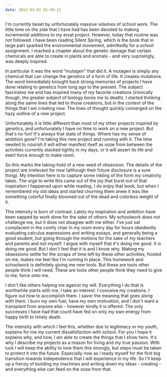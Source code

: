 ```yaml
---
date: 2012-03-02 02:49:12
---
```


I'm currently beset by unfortunately massive volumes of school work. The little time on the side that I have had has been devoted to making incremental additions to my ersat project. However, today that routine was not followed. I have been reading Silent Spring, which is the book that in large part sparked the environmental movement, admittedly for a school assignment. I reached a chapter about the genetic damage that certain chemicals are able to create in plants and animals - and very suprisingly, was deeply inspired.

<!--more-->

In particular it was the word "mutagen" that did it. A mutagen is simply any chemical that can change the genetics of a form of life. It creates mutations. The word immediately brought back strong memories of projects I have done relating to genetics from long ago to the present. The subject fascinates me and has inspired many of my favorite creations (ironically though, the greater subject of biology bores me to death). I started thinking along the same lines that led to those creations, but in the context of the things that I am creating now. The lines of thought quickly converged on the hazy outline of a new project.

Unfortunately it is little different than most of my other projects inspired by genetics, and unfortunately I have no time to work on a new project. But that's no fun! It's always that state of things. Where has my sense of ambition gone? I'm taking this new project and running with it. The time needed to nourish it will either manifest itself as ooze from between the activities currently stacked tightly in my days, or it will assert its life and exert force enough to make room.

So this marks the taking-hold of a new seed of obsession. The details of the project are irrelevant for now (although their future disclosure is a sure thing). My intention here is to capture some inkling of the form my creativity takes. The urge to write this came out of the joy that burst out of that inspiration I happened upon while reading. I do enjoy that book, but when I remembered my old ideas and started churning them anew it was like something colorful finally bloomed out of the dead and colorless weight of it.

This intensity is born of contrast. Lately my inspiration and ambition have been sapped by work done for the sake of others. My schoolwork does not challenge me, but it does not disagree with me either. I've just sat complacent in the comfy chair in my room every day for hours obediently evaluating calculus expressions and writing essays, and generally being a good student, but going through the motions for the sake of my teachers and parents and not myself. I argue with myself that it's doing me good. It is doing me good. But I don't feel that it is and I know why. Making my obsessions settle for the scraps of time left by these other activities, foisted on me, makes me feel like I'm running in place. This homework and schoolwork is definitely giving me new tools. But these are tools other people think I will need. These are tools other people think they need to give to me; force onto me.

I don't like others helping me against my will. Everything I do that is worthwhile starts with me. I take an interest. I conceive my creations. I figure out how to accomplish them. I savor the meaning that goes along with them. I burn my own fuel, have my own motivation, and I don't want a transplant from anyone else - however kindly it is offered. The only successes I have had that count have fed on only my own energy from happy birth to timely death.

The intensity with which I feel this, whether due to legitimacy or my youth, explains for me my current dissatisfaction with school. For you I hope it explains why, and how, I am able to create the things that I show here. It's why I describe my projects as a reason for living and my true passion. With luck I will keep the ability to love them this strongly, but steps must be taken to protect it into the future. Especially now as I ready myself for the first big transition towards independence that I will experience in my life. So I'll keep up a frenzy of building my machines and writing down my ideas - creating - and everything else can feed on the ooze from that.

